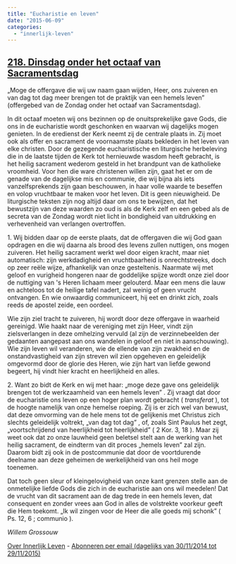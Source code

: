 ```yaml
---
title: "Eucharistie en leven"
date: "2015-06-09"
categories: 
  - "innerlijk-leven"
---
```


## [218\. Dinsdag onder het octaaf van Sacramentsdag](http://ift.tt/1GvF1NI)

„Moge de offergave die wij uw naam gaan wijden, Heer, ons zuiveren en van dag tot dag meer brengen tot de praktijk van een hemels leven” (offergebed van de Zondag onder het octaaf van Sacramentsdag).

In dit octaaf moeten wij ons bezinnen op de onuitsprekelijke gave Gods, die ons in de eucharistie wordt geschonken en waarvan wij dagelijks mogen genieten. In de eredienst der Kerk neemt zij de centrale plaats in. Zij moet ook als offer en sacrament de voornaamste plaats bekleden in het leven van elke christen. Door de gezegende eucharistische en liturgische herbeleving die in de laatste tijden de Kerk tot hernieuwde wasdom heeft gebracht, is het heilig sacrament wederom gesteld in het brandpunt van de katholieke vroomheid. Voor hen die ware christenen willen zijn, gaat het er om de genade van de dagelijkse mis en communie, die wij bijna als iets vanzelfsprekends zijn gaan beschouwen, in haar volle waarde te beseffen en volop vruchtbaar te maken voor het leven. Dit is geen nieuwigheid. De liturgische teksten zijn nog altijd daar om ons te bewijzen, dat het bewustzijn van deze waarden zo oud is als de Kerk zelf en een gebed als de secreta van de Zondag wordt niet licht in bondigheid van uitdrukking en verhevenheid van verlangen overtroffen.

1\. Wij bidden daar op de eerste plaats, dat de offergaven die wij God gaan opdragen en die wij daarna als brood des levens zullen nuttigen, ons mogen zuiveren. Het heilig sacrament werkt wel door eigen kracht, maar niet automatisch: zijn werkdadigheid en vruchtbaarheid is onrechtstreeks, doch op zeer reële wijze, afhankelijk van onze gesteltenis. Naarmate wij met geloof en vurigheid hongeren naar de goddelijke spijze wordt onze ziel door de nuttiging van 's Heren lichaam meer gelouterd. Maar een mens die lauw en achteloos tot de heilige tafel nadert, zal weinig of geen vrucht ontvangen. En wie onwaardig communiceert, hij eet en drinkt zich, zoals reeds de apostel zeide, een oordeel.

Wie zijn ziel tracht te zuiveren, hij wordt door deze offergave in waarheid gereinigd. Wie haakt naar de vereniging met zijn Heer, vindt zijn zielsverlangen in deze omhelzing vervuld (al zijn de verzinnebeelden der gedaanten aangepast aan ons wandelen in geloof en niet in aanschouwing). Wie zijn leven wil veranderen, wie de ellende van zijn zwakheid en de onstandvastigheid van zijn streven wil zien opgeheven en geleidelijk omgevormd door de glorie des Heren, wie zijn hart van liefde gewond begeert, hij vindt hier kracht en heerlijkheid en alles.

2\. Want zo bidt de Kerk en wij met haar: „moge deze gave ons geleidelijk brengen tot de werkzaamheid van een hemels leven” . Zij vraagt dat door de eucharistie ons leven op een hoger plan wordt gebracht ( _transferat_ ), tot de hoogte namelijk van onze hemelse roeping. Zij is er zich wel van bewust, dat deze omvorming van de hele mens tot de gelijkenis met Christus zich slechts geleidelijk voltrekt, „van dag tot dag” , of, zoals Sint Paulus het zegt, „voortschrijdend van heerlijkheid tot heerlijkheid” ( 2 Kor. 3, 18 ). Maar zij weet ook dat zo onze lauwheid geen beletsel stelt aan de werking van het heilig sacrament, de eindterm van dit proces „hemels leven” zal zijn. Daarom bidt zij ook in de postcommunie dat door de voortdurende deelname aan deze geheimen de werkelijkheid van ons heil moge toenemen.

Dat toch geen sleur of kleingelovigheid van onze kant grenzen stelle aan de onmetelijke liefde Gods die zich in de eucharistie aan ons wil meedelen! Dat de vrucht van dit sacrament aan de dag trede in een hemels leven, dat consequent en zonder vrees aan God in alles de volstrekte voorkeur geeft die Hem toekomt. „Ik wil zingen voor de Heer die alle goeds mij schonk” ( Ps. 12, 6 ; communio ).

_Willem Grossouw_

[Over Innerlijk Leven](http://ift.tt/1y6X5mY) - [Abonneren per email (dagelijks van 30/11/2014 tot 29/11/2015)](http://eepurl.com/9P3DT)
